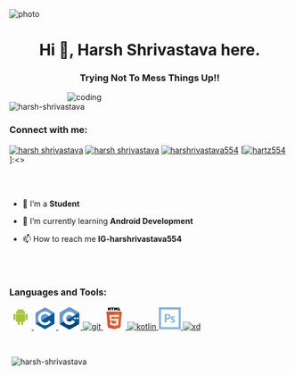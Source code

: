 <img align="centre" alt="photo" width="1500" height="330" src="https://scontent.fidr1-1.fna.fbcdn.net/v/t39.30808-6/295280722_176113418219642_8769704300646783232_n.jpg?_nc_cat=101&ccb=1-7&_nc_sid=e3f864&_nc_ohc=5pBVDkO1-MgAX-mxA0d&_nc_oc=AQnWEaw9H5d-yFG5-fqv9qkGnqo79uipIkEGEBQ9N4U-oHSPHfb_RzV6gbg6V7bneFcb4_viOKvYM_NAVI-9DR-0&_nc_ht=scontent.fidr1-1.fna&oh=00_AT-oEIp7q0QICuEirLC9IjXkTRgIvrozWUwobkPbKBQpTg&oe=63319C75">
<h1 align="center">Hi 👋, Harsh Shrivastava here.</h1>
<h3 align="center">Trying Not To Mess Things Up!!</h3>
<img align="right" alt="coding" width="400" src="https://c.tenor.com/2uyENRmiUt0AAAAC/coding.gif">
<p align="left"> <img src="https://komarev.com/ghpvc/?username=harsh-shrivastava&label=Profile%20views&color=0e75b6&style=flat" alt="harsh-shrivastava" /> </p>

<h3 align="left">Connect with me:</h3>
<p align="left">
<a href="https://www.linkedin.com/in/harsh-shrivastava-95a524224/" target="blank"><img align="center" src="https://raw.githubusercontent.com/rahuldkjain/github-profile-readme-generator/master/src/images/icons/Social/linked-in-alt.svg" alt="harsh shrivastava" height="30" width="40" /></a>
<a href="https://www.facebook.com/profile.php?id=100074629535479" target="blank"><img align="center" src="https://raw.githubusercontent.com/rahuldkjain/github-profile-readme-generator/master/src/images/icons/Social/facebook.svg" alt="harsh shrivastava" height="30" width="40" /></a>
<a href="https://instagram.com/harshrivastava554" target="blank"><img align="center" src="https://raw.githubusercontent.com/rahuldkjain/github-profile-readme-generator/master/src/images/icons/Social/instagram.svg" alt="harshrivastava554" height="30" width="40" /></a>
[<a href="https://www.codechef.com/users/hartz554" target="blank"><img align="center" src="https://cdn.jsdelivr.net/npm/simple-icons@3.1.0/icons/codechef.svg" alt="hartz554" height="30" width="40" /></a>]:<>

</p>
<br>
<br>


- 🔭 I’m a **Student**

- 🌱 I’m currently learning **Android Development**

- 📫 How to reach me **IG-harshrivastava554**

<br>
<br>
<h3 align="left">Languages and Tools:</h3>
<p align="left"> <a href="https://developer.android.com" target="_blank" rel="noreferrer"> <img src="https://raw.githubusercontent.com/devicons/devicon/master/icons/android/android-original-wordmark.svg" alt="android" width="40" height="40"/> </a> <a href="https://www.cprogramming.com/" target="_blank" rel="noreferrer"> <img src="https://raw.githubusercontent.com/devicons/devicon/master/icons/c/c-original.svg" alt="c" width="40" height="40"/> </a> <a href="https://www.w3schools.com/cpp/" target="_blank" rel="noreferrer"> <img src="https://raw.githubusercontent.com/devicons/devicon/master/icons/cplusplus/cplusplus-original.svg" alt="cplusplus" width="40" height="40"/> </a> <a href="https://git-scm.com/" target="_blank" rel="noreferrer"> <img src="https://www.vectorlogo.zone/logos/git-scm/git-scm-icon.svg" alt="git" width="40" height="40"/> </a> <a href="https://www.w3.org/html/" target="_blank" rel="noreferrer"> <img src="https://raw.githubusercontent.com/devicons/devicon/master/icons/html5/html5-original-wordmark.svg" alt="html5" width="40" height="40"/> </a> <a href="https://kotlinlang.org" target="_blank" rel="noreferrer"> <img src="https://www.vectorlogo.zone/logos/kotlinlang/kotlinlang-icon.svg" alt="kotlin" width="40" height="40"/> </a> <a href="https://www.photoshop.com/en" target="_blank" rel="noreferrer"> <img src="https://raw.githubusercontent.com/devicons/devicon/master/icons/photoshop/photoshop-line.svg" alt="photoshop" width="40" height="40"/> </a> <a href="https://www.adobe.com/products/xd.html" target="_blank" rel="noreferrer"> <img src="https://cdn.worldvectorlogo.com/logos/adobe-xd.svg" alt="xd" width="40" height="40"/> </a> </p>
<br>
<p>&nbsp;<img align="center" src="https://github-readme-stats.vercel.app/api?username=harsh-shrivastava&show_icons=true&locale=en" alt="harsh-shrivastava" /></p>
